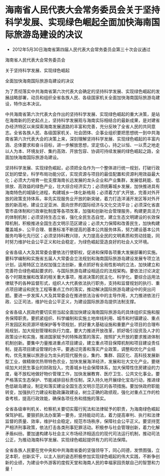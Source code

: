 # 海南省人民代表大会常务委员会关于坚持科学发展、实现绿色崛起全面加快海南国际旅游岛建设的决议

- 2012年5月30日海南省第四届人民代表大会常务委员会第三十次会议通过

<!-- INFO END -->

海南省人民代表大会常务委员会

关于坚持科学发展、实现绿色崛起

全面加快海南国际旅游岛建设的决议

为了贯彻落实中共海南省第六次代表大会确定的坚持科学发展、实现绿色崛起的发展战略部署，动员和组织全省各族人民、各级国家机关全面加快海南国际旅游岛建设，特作出本决议。

中共海南省第六次代表大会作出的坚持科学发展、实现绿色崛起的重大决策，是站在海南新的历史起点上，坚持科学发展观与海南实际相结合的最新成果，是对建省办经济特区以来探索海南发展道路的丰富和完善，充分反映了全省人民的共同意志。全省各族人民、各级国家机关、社会团体、企事业组织要把思想统一到中共海南省第六次代表大会的决策上来，深刻理解坚持科学发展、实现绿色崛起的丰富内涵、总体要求和奋斗目标，进一步解放思想，坚定信心，持之以恒、一以贯之地走以人为本、环境友好、集约高效、开放包容、协调可持续发展的绿色崛起之路，全面加快海南国际旅游岛建设。

坚持科学发展、实现绿色崛起，必须把全岛作为一个整体进行统一规划，打破行政区划的壁垒，科学布局功能分区，实现资源与项目的最佳配置和资源利用效益最大化；必须大力培育一批支撑海南长远发展的龙头企业和产业集群，发展低耗能、低排放、高效益的绿色产业，壮大综合经济实力；必须统筹城乡发展，加快推进具有海南特色的城镇化进程，构建城乡一体化新格局；必须着力扩大开放，完善对外开放的政策支持体系，率先实现服务业开放的新突破，着力打造洋浦开发区等对外开放的新高地，建设立足亚洲、面向世界的国际经济与文化交流平台；必须深化省直管市县体制和行政审批制度等各项改革，加强和创新社会管理服务，构建更具活力的体制机制；必须坚持生态立省，强化全民生态自觉，建立生态文明建设的长效保障机制，积极推进全国生态文明示范区建设；必须大力保障和改善民生，加快构建覆盖城乡、公平合理、普惠标准不断提高的基本公共服务体系，努力建设基本公共服务均等化先行区；必须坚持科教兴琼，大力提高全民的文明素质和劳动技能，同时努力维护社会公平正义和社会稳定，为绿色崛起营造良好的社会人文环境。

全省各级人大及其常委会要依法行使职权，促进和保障各项重大发展部署的实施。要科学编制和实施省五届人大常委会立法规划和海南国际旅游岛建设发展专项立法计划，运用特区立法权加强立法创新，重点抓好有全局性影响的立法，加快建立和完善符合绿色崛起要求的、与国际旅游岛建设相适应的法规架构。要依法讨论决定各个时期发展和改革的相关重大事项，推进决策的民主化、科学化。要综合运用法律赋予的各种监督形式，组织人大代表依法执行职务，支持和监督规划的执行、重点项目建设和民生工程等重点工作的落实，推动解决国际旅游岛建设中的突出问题。要进一步发挥人大及其常委会在推进依法治省中的主导作用，大力推进依法行政、公正司法，维护社会公平正义，为建设国际旅游岛提供法制支撑。

全省各级人民政府要切实担当起全面加快建设海南国际旅游岛的具体组织实施和服务保障职责。要抓紧组织、科学编制和实施土地岸线利用、城市和村镇建设、重点开发园区和资源环境保护等专项规划，抓好重大基础设施和重要产业项目的合理布局规划，加大规划管理和执行力度。要大力推进开放改革，抓好吸引投资及人才的政策设计和实施，推进国家赋予的特殊政策的落实，按照扩大开放的要求推进体制机制创新。要集中力量推进重点项目建设，建立重点项目保障机制和项目建设责任制，提高项目建设管理的水平。要通过完善和落实产业政策，调整和优化产业结构，优先发展以旅游业为龙头的现代服务业，集约、集群、园区化、高科技发展新型工业，做精做优热带特色农业，加快发展海洋经济，发展和壮大文化产业。要继续加大对民生事业的财政投入，完善城乡社会保障体系，加大保障性住房建设的力度，毫不放松地做好物价管理工作，加快发展教育、医疗卫生、公共文化事业。要严格落实生态保护、节能减排目标责任制，深入持久地开展绿化宝岛行动，推进绿色低碳岛建设，制定和落实建设全国生态文明示范区的各项措施。要加快政府职能转变，加强执行力建设和勤政廉政建设，树立正确的政绩观，强化对重点工作的检查考核，提高行政效能，确保各项任务和措施的落实。

全省各级审判机关、检察机关要切实履行宪法和法律赋予的职责，为海南绿色崛起保驾护航。要狠抓执法办案第一要务，坚持能动司法，着力提高审判、执行和法律监督的质量、效率，维护社会稳定，规范市场秩序，保障社会公平正义。要坚持宽严相济刑事政策，依法打击各类刑事犯罪活动。积极参与社会管理创新，着力化解矛盾纠纷。要加速构建与社会主义市场经济相适应的现代司法运行机制，推动司法公正，为推动海南科学发展、实现绿色崛起提供有力的司法保障。

全省各族人民要在党中央和中共海南省委的坚强领导下，同心同德，发愤图强，立足本职，创新实干，以主人翁的姿态积极参加实现绿色崛起的伟大实践，不断争创新的业绩，为建设中外游客的度假天堂和海南人民的幸福家园贡献自己的智慧和力量！
